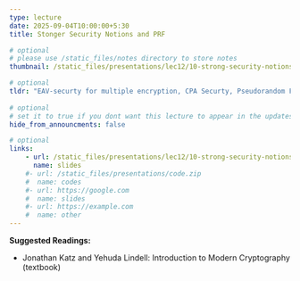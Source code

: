 ```yaml
---
type: lecture
date: 2025-09-04T10:00:00+5:30
title: Stonger Security Notions and PRF

# optional
# please use /static_files/notes directory to store notes
thumbnail: /static_files/presentations/lec12/10-strong-security-notions.png

# optional
tldr: "EAV-securty for multiple encryption, CPA Securty, Pseudorandom Function"
  
# optional
# set it to true if you dont want this lecture to appear in the updates section
hide_from_announcments: false

# optional
links: 
    - url: /static_files/presentations/lec12/10-strong-security-notions.pdf
      name: slides
    #- url: /static_files/presentations/code.zip
    #  name: codes
    #- url: https://google.com
    #  name: slides
    #- url: https://example.com
    #  name: other
---
```

<!-- Other additional contents using markdown -->
**Suggested Readings:**

- Jonathan Katz and Yehuda Lindell: Introduction to Modern Cryptography (textbook)